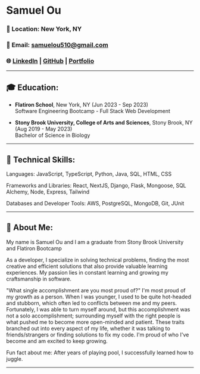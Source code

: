 # Samuel Ou

### 📍 Location: New York, NY
### 📧 Email: [samuelou510@gmail.com](mailto:samuelou510@gmail.com)
### 🌐 [LinkedIn](https://www.linkedin.com/in/samuel-ou-0510s/) | [GitHub](https://github.com/ousamuel) | [Portfolio](https://ousamuel.vercel.app/)

---

## 🎓 **Education**:

- **Flatiron School**, New York, NY (Jun 2023 - Sep 2023)  
  Software Engineering Bootcamp - Full Stack Web Development

- **Stony Brook University, College of Arts and Sciences**, Stony Brook, NY (Aug 2019 - May 2023)  
  Bachelor of Science in Biology
  
---

## 🔧 **Technical Skills**:

Languages: JavaScript, TypeScript, Python, Java, SQL, HTML, CSS

Frameworks and Libraries: React, NextJS, Django, Flask, Mongoose, SQL Alchemy, Node, Express, Tailwind

Databases and Developer Tools: AWS, PostgreSQL, MongoDB, Git, JUnit

---

## 🚀 **About Me**:

My name is Samuel Ou and I am a graduate from Stony Brook University and Flatiron Bootcamp

As a developer, I specialize in solving technical problems, finding the most creative and efficient solutions that also provide valuable learning experiences. My passion lies in constant learning and growing my craftsmanship in software.

"What single accomplishment are you most proud of?"
I'm most proud of my growth as a person. When I was younger, I used to be quite hot-headed and stubborn, which often led to conflicts between me and my peers. Fortunately, I was able to turn myself around, but this accomplishment was not a solo accomplishment; surrounding myself with the right people is what pushed me to become more open-minded and patient. These traits branched out into every aspect of my life, whether it was talking to friends/strangers or finding solutions to fix my code. I'm proud of who I've become and am excited to keep growing.

Fun fact about me: After years of playing pool, I successfully learned how to juggle.

---
<!--
**ousamuel/ousamuel** is a ✨ _special_ ✨ repository because its `README.md` (this file) appears on your GitHub profile.

Here are some ideas to get you started:

- 🔭 I’m currently working on ...
- 🌱 I’m currently learning ...
- 👯 I’m looking to collaborate on ...
- 🤔 I’m looking for help with ...
- 💬 Ask me about ...
- 📫 How to reach me: ...
- 😄 Pronouns: ...
- ⚡ Fun fact: ...
-->
